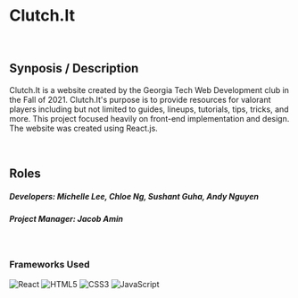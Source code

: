 # Clutch.It

<br>

## Synposis / Description
Clutch.It is a website created by the Georgia Tech Web Development club in the Fall of 2021. Clutch.It's purpose is to provide resources for valorant players including but not limited to guides, lineups, tutorials, tips, tricks, and more. This project focused heavily on front-end implementation and design. The website was created using React.js.

<br>

## Roles
##### Developers: Michelle Lee, Chloe Ng, Sushant Guha, Andy Nguyen   <br>
##### Project Manager: Jacob Amin <br>

<br>

### Frameworks Used
![React](https://img.shields.io/badge/react-%2320232a.svg?style=for-the-badge&logo=react&logoColor=%2361DAFB)
![HTML5](https://img.shields.io/badge/html5-%23E34F26.svg?style=for-the-badge&logo=html5&logoColor=white)
![CSS3](https://img.shields.io/badge/css3-%231572B6.svg?style=for-the-badge&logo=css3&logoColor=white)
![JavaScript](https://img.shields.io/badge/javascript-%23323330.svg?style=for-the-badge&logo=javascript&logoColor=%23F7DF1E)
